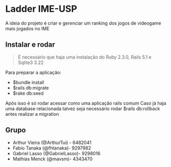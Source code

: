 # Ladder IME-USP

A ideia do projeto é criar e gerenciar um ranking dos jogos de videogame mais jogados no IME

## Instalar e rodar
> É necessário que haja uma instalação do Ruby 2.3.0, Rails 5.1 e Sqlite3 3.22

Para preparar a aplicação:
- $bundle install
- $rails db:migrate
- $rake db:seed

Após isso é só rodar acessar como uma aplicação rails comum
Caso já haja uma database relacionada talvez seja necessário rodar $rails db:rollback
antes realizar a migration

## Grupo

- Arthur Vieira (@ArthurTui) - 6482041
- Fabio Tanaka (@fhtanaka)- 9297982
- Gabriel Lasso (@GabrielLasso)- 9298016
- Mathias Menck (@mavsm)- 4343470
